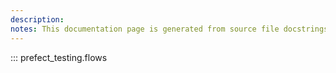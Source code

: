 ```yaml
---
description: 
notes: This documentation page is generated from source file docstrings.
---
```


::: prefect_testing.flows